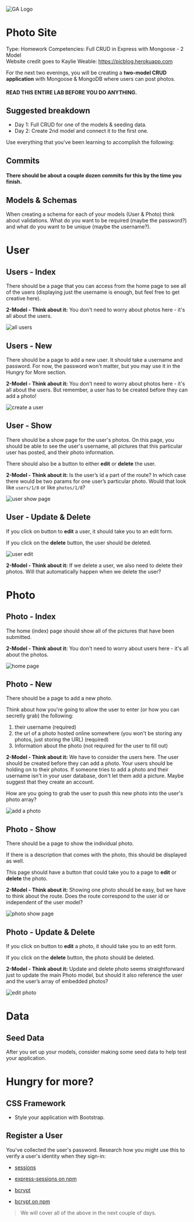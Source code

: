 ![GA Logo](https://camo.githubusercontent.com/6ce15b81c1f06d716d753a61f5db22375fa684da/68747470733a2f2f67612d646173682e73332e616d617a6f6e6177732e636f6d2f70726f64756374696f6e2f6173736574732f6c6f676f2d39663838616536633963333837313639306533333238306663663535376633332e706e67)

# Photo Site


Type: Homework 
Competencies: Full CRUD in Express with Mongoose - 2 Model <br>
Website credit goes to Kaylie Weable: https://picblog.herokuapp.com

For the next two evenings, you will be creating a **two-model CRUD application** with Mongoose & MongoDB where users can post photos.

#### READ THIS ENTIRE LAB BEFORE YOU DO ANYTHING.

## Suggested breakdown

- Day 1: Full CRUD for one of the models & seeding data.
- Day 2: Create 2nd model and connect it to the first one.

Use everything that you've been learning to accomplish the following:

## Commits

#### There should be about a couple dozen commits for this by the time you finish.

## Models & Schemas

When creating a schema for each of your models (User & Photo) think about validations. What do you want to be required (maybe the password?) and what do you want to be unique (maybe the username?).

# User

## Users - Index

There should be a page that you can access from the home page to see all of the users (displaying just the username is enough, but feel free to get creative here).

**2-Model - Think about it:**
You don't need to worry about photos here - it's all about the users.

![all users](https://i.imgur.com/L34LDBm.png)

## Users - New

There should be a page to add a new user. It should take a username and password. For now, the password won't matter, but you may use it in the Hungry for More section.

**2-Model - Think about it:**
You don't need to worry about photos here - it's all about the users. But remember, a user has to be created before they can add a photo!

![create a user](https://i.imgur.com/PZsvffO.png)

## User - Show

There should be a show page for the user's photos. On this page, you should be able to see the user's username, all pictures that this particular user has posted, and their photo information.

There should also be a button to either **edit** or **delete** the user.

**2-Model - Think about it:**
Is the user’s id a part of the route? In which case there would be two params for one user’s particular photo. Would that look like `users/1/8` or like `photos/1/8`?

![user show page](https://i.imgur.com/eLTvBnI.png)

## User - Update & Delete
If you click on button to **edit** a user, it should take you to an edit form.

If you click on the **delete** button, the user should be deleted.

![user edit](https://i.imgur.com/sphNXrr.png)

**2-Model - Think about it:**
If we delete a user, we also need to delete their photos. Will that automatically happen when we delete the user?

# Photo

## Photo - Index

The home (index) page should show all of the pictures that have been submitted.

**2-Model - Think about it:**
You don't need to worry about users here - it's all about the photos.

![home page](https://i.imgur.com/fJE4RSG.png)

## Photo - New

There should be a page to add a new photo.

Think about how you're going to allow the user to enter (or how you can secretly grab) the following:

1. their username (required)
2. the url of a photo hosted online somewhere (you won't be storing any photos, just storing the URL) (required)
3. Information about the photo (not required for the user to fill out)

**2-Model - Think about it:**
We have to consider the users here. The user should be created before they can add a photo. Your users should be holding on to their photos. If someone tries to add a photo and their username isn't in your user database, don't let them add a picture. Maybe suggest that they create an account.

How are you going to grab the user to push this new photo into the user's photo array?

![add a photo](https://i.imgur.com/P5vm77x.png)

## Photo - Show

There should be a page to show the individual photo.

If there is a description that comes with the photo, this should be displayed as well.

This page should have a button that could take you to a page to **edit** or **delete** the photo.

**2-Model - Think about it:**
Showing one photo should be easy, but we have to think about the route. Does the route correspond to the user id or independent of the user model?

![photo show page](https://i.imgur.com/EbtzZJe.png)

## Photo - Update & Delete
If you click on button to **edit** a photo, it should take you to an edit form.

If you click on the **delete** button, the photo should be deleted.

**2-Model - Think about it:**
Update and delete photo seems straightforward just to update the main Photo model, but should it also reference the user and the user’s array of embedded photos?

![edit photo](https://i.imgur.com/1IiROmh.png)

# Data

## Seed Data

After you set up your models, consider making some seed data to help test your application.

# Hungry for more?

## CSS Framework

- Style your application with Bootstrap. 


## Register a User

You've collected the user's password. Research how you might use this to verify a user's identity when they sign-in:

- [sessions](https://stormpath.com/blog/everything-you-ever-wanted-to-know-about-node-dot-js-sessions)

- [express-sessions on npm](https://www.npmjs.com/package/express-sessions)

- [bcrypt](https://codahale.com/how-to-safely-store-a-password/)

- [bcrypt on npm](https://www.npmjs.com/package/bcrypt)

> We will cover all of the above in the next couple of days.
